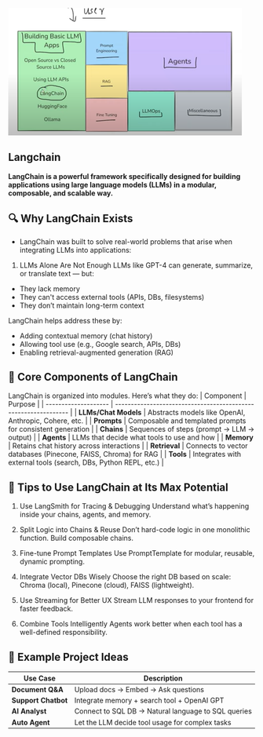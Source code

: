 ![alt text](image.png)
## Langchain
**LangChain is a powerful framework specifically designed for building applications using large language models (LLMs) in a modular, composable, and scalable way.**

## 🔍 Why LangChain Exists
* LangChain was built to solve real-world problems that arise when integrating LLMs into applications:

1. LLMs Alone Are Not Enough
LLMs like GPT-4 can generate, summarize, or translate text — but:
- They lack memory
- They can't access external tools (APIs, DBs, filesystems)
- They don’t maintain long-term context

LangChain helps address these by:
- Adding contextual memory (chat history)
- Allowing tool use (e.g., Google search, APIs, DBs)
- Enabling retrieval-augmented generation (RAG)

## 🧠 Core Components of LangChain
LangChain is organized into modules. Here’s what they do:
| Component            | Purpose                                                         |
| -------------------- | --------------------------------------------------------------- |
| **LLMs/Chat Models** | Abstracts models like OpenAI, Anthropic, Cohere, etc.           |
| **Prompts**          | Composable and templated prompts for consistent generation      |
| **Chains**           | Sequences of steps (prompt → LLM → output)                      |
| **Agents**           | LLMs that decide what tools to use and how                      |
| **Memory**           | Retains chat history across interactions                        |
| **Retrieval**        | Connects to vector databases (Pinecone, FAISS, Chroma) for RAG  |
| **Tools**            | Integrates with external tools (search, DBs, Python REPL, etc.) |

## 🧠 Tips to Use LangChain at Its Max Potential
1. Use LangSmith for Tracing & Debugging
Understand what’s happening inside your chains, agents, and memory.

2. Split Logic into Chains & Reuse
Don’t hard-code logic in one monolithic function. Build composable chains.

3. Fine-tune Prompt Templates
Use PromptTemplate for modular, reusable, dynamic prompting.

4. Integrate Vector DBs Wisely
Choose the right DB based on scale: Chroma (local), Pinecone (cloud), FAISS (lightweight).

5. Use Streaming for Better UX
Stream LLM responses to your frontend for faster feedback.

6. Combine Tools Intelligently
Agents work better when each tool has a well-defined responsibility.


## 🧪 Example Project Ideas
| Use Case            | Description                                         |
| ------------------- | --------------------------------------------------- |
| **Document Q\&A**   | Upload docs → Embed → Ask questions                 |
| **Support Chatbot** | Integrate memory + search tool + OpenAI GPT         |
| **AI Analyst**      | Connect to SQL DB → Natural language to SQL queries |
| **Auto Agent**      | Let the LLM decide tool usage for complex tasks     |
